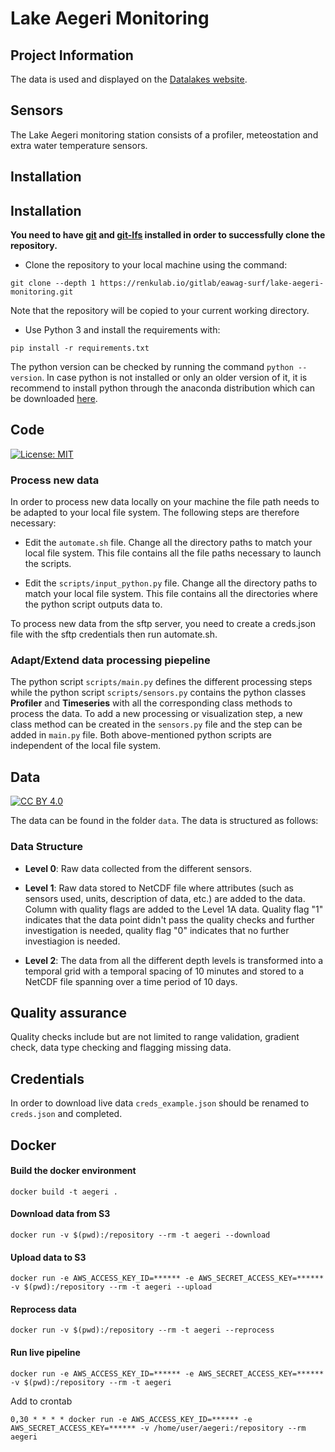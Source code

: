 # Lake Aegeri Monitoring

## Project Information

The data is used and displayed on the [Datalakes website](https://www.datalakes-eawag.ch/).

## Sensors

The Lake Aegeri monitoring station consists of a profiler, meteostation and extra water temperature sensors. 

## Installation

## Installation

**You need to have [git](https://git-scm.com/downloads) and [git-lfs](https://git-lfs.github.com/) installed in order to successfully clone the repository.**

- Clone the repository to your local machine using the command: 

 `git clone --depth 1 https://renkulab.io/gitlab/eawag-surf/lake-aegeri-monitoring.git`
 
 Note that the repository will be copied to your current working directory.

- Use Python 3 and install the requirements with:

 `pip install -r requirements.txt`

 The python version can be checked by running the command `python --version`. In case python is not installed or only an older version of it, it is recommend to install python through the anaconda distribution which can be downloaded [here](https://www.anaconda.com/products/individual). 

## Code

[![License: MIT][mit-by-shield]][mit-by]

### Process new data

In order to process new data locally on your machine the file path needs to be adapted to your local file system. The following steps are therefore necessary: 

- Edit the `automate.sh` file. Change all the directory paths to match your local file system. This file contains all the file paths necessary to launch the scripts.

- Edit the `scripts/input_python.py` file. Change all the directory paths to match your local file system. This file contains all the directories where the python script outputs data to.

To process new data from the sftp server, you need to create a creds.json file with the sftp credentials then run automate.sh. 

### Adapt/Extend data processing piepeline

The python script `scripts/main.py` defines the different processing steps while the python script `scripts/sensors.py` contains the python classes **Profiler** and **Timeseries** with all the corresponding 
class methods to process the data. To add a new processing or visualization step, a new class method can be created in the `sensors.py` file and the step can be added in `main.py` file.
Both above-mentioned python scripts are independent of the local file system.

## Data

[![CC BY 4.0][cc-by-shield]][cc-by] 

The data can be found in the folder `data`. The data is structured as follows:

### Data Structure

- **Level 0**: Raw data collected from the different sensors.

- **Level 1**: Raw data stored to NetCDF file where attributes (such as sensors used, units, description of data, etc.) are added to the data. Column with quality flags are added to the Level 1A data. Quality flag "1" indicates that the data point didn't pass the 
quality checks and further investigation is needed, quality flag "0" indicates that no further investiagion is needed.

- **Level 2**: The data from all the different depth levels is transformed into a temporal grid with a temporal spacing of 10 minutes and stored to a 
NetCDF file spanning over a time period of 10 days.



## Quality assurance

Quality checks include but are not limited to range validation, gradient check, data type checking and flagging missing data.

## Credentials

In order to download live data `creds_example.json` should be renamed to `creds.json` and completed.

## Docker

#### Build the docker environment

`docker build -t aegeri .`

#### Download data from S3

`docker run -v $(pwd):/repository --rm -t aegeri --download`

#### Upload data to S3

`docker run -e AWS_ACCESS_KEY_ID=****** -e AWS_SECRET_ACCESS_KEY=****** -v $(pwd):/repository --rm -t aegeri --upload`

#### Reprocess data

`docker run -v $(pwd):/repository --rm -t aegeri --reprocess`

#### Run live pipeline

`docker run -e AWS_ACCESS_KEY_ID=****** -e AWS_SECRET_ACCESS_KEY=****** -v $(pwd):/repository --rm -t aegeri`

Add to crontab 

`0,30 * * * * docker run -e AWS_ACCESS_KEY_ID=****** -e AWS_SECRET_ACCESS_KEY=****** -v /home/user/aegeri:/repository --rm aegeri`



[cc-by]: http://creativecommons.org/licenses/by/4.0/
[cc-by-shield]: https://img.shields.io/badge/License-CC%20BY%204.0-g.svg?label=Data%20License
[mit-by]: https://opensource.org/licenses/MIT
[mit-by-shield]: https://img.shields.io/badge/License-MIT-g.svg?label=Code%20License

